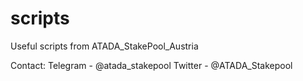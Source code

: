 # scripts
Useful scripts from ATADA_StakePool_Austria

Contact:
Telegram - @atada_stakepool
Twitter - @ATADA_Stakepool
